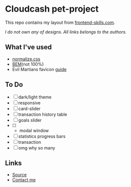 # **Cloudcash pet-project**

This repo contains my layout from [frontend-skills.com](https://frontend-skills.com).

*I do not own any of designs. All links belongs to the authors.*

## **What I've used**
- [normalize.css](https://necolas.github.io/normalize.css/)
- [BEM](https://ru.bem.info/)(not 100%)
- Evil Martians favicon [guide](https://evilmartians.com/chronicles/how-to-favicon-in-2021-six-files-that-fit-most-needs)

## **To Do**

- [ ] dark/light theme
- [ ] responsive
- [ ] card-slider
- [ ] transaction history table
- [ ] goals slider
- [ ] + modal window 
- [ ] statistics progress bars
- [ ] transaction 
- [ ] omg why so many

## **Links**
- [Source](https://frontend-skills.com/template/gnqAnHUZQWtyNWyl4XCe)
- [Contact me](https://t.me/latnikov)
